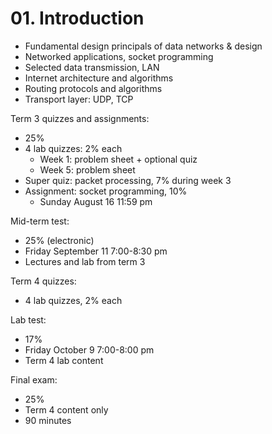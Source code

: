 # 01. Introduction

- Fundamental design principals of data networks & design
- Networked applications, socket programming
- Selected data transmission, LAN
- Internet architecture and algorithms
- Routing protocols and algorithms
- Transport layer: UDP, TCP

Term 3 quizzes and assignments:

- 25%
- 4 lab quizzes: 2% each
  - Week 1: problem sheet + optional quiz
  - Week 5: problem sheet
- Super quiz: packet processing, 7% during week 3
- Assignment: socket programming, 10%
  - Sunday August 16 11:59 pm

Mid-term test:

- 25% (electronic)
- Friday September 11 7:00-8:30 pm
- Lectures and lab from term 3

Term 4 quizzes:

- 4 lab quizzes, 2% each 

Lab test:

- 17%
- Friday October 9 7:00-8:00 pm
- Term 4 lab content

Final exam:

- 25%
- Term 4 content only
- 90 minutes
